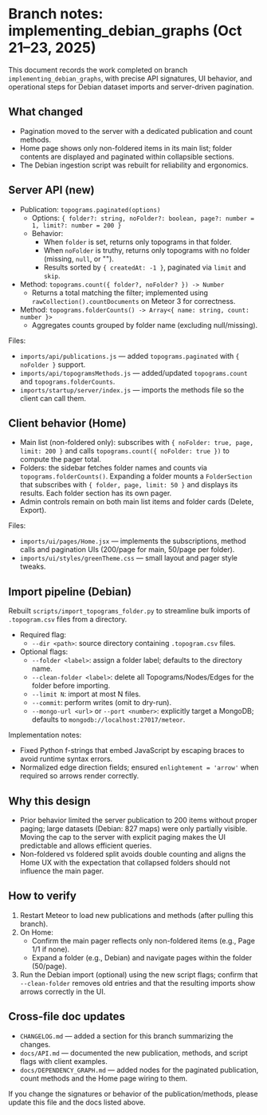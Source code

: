 # Branch notes: implementing_debian_graphs (Oct 21–23, 2025)

This document records the work completed on branch `implementing_debian_graphs`, with
precise API signatures, UI behavior, and operational steps for Debian dataset imports
and server-driven pagination.

## What changed

- Pagination moved to the server with a dedicated publication and count methods.
- Home page shows only non-foldered items in its main list; folder contents are
  displayed and paginated within collapsible sections.
- The Debian ingestion script was rebuilt for reliability and ergonomics.

## Server API (new)

- Publication: `topograms.paginated(options)`
  - Options: `{ folder?: string, noFolder?: boolean, page?: number = 1, limit?: number = 200 }`
  - Behavior:
    - When `folder` is set, returns only topograms in that folder.
    - When `noFolder` is truthy, returns only topograms with no folder (missing, `null`, or "").
    - Results sorted by `{ createdAt: -1 }`, paginated via `limit` and `skip`.
- Method: `topograms.count({ folder?, noFolder? }) -> Number`
  - Returns a total matching the filter; implemented using `rawCollection().countDocuments` on
    Meteor 3 for correctness.
- Method: `topograms.folderCounts() -> Array<{ name: string, count: number }>`
  - Aggregates counts grouped by folder name (excluding null/missing).

Files:
- `imports/api/publications.js` — added `topograms.paginated` with `{ noFolder }` support.
- `imports/api/topogramsMethods.js` — added/updated `topograms.count` and `topograms.folderCounts`.
- `imports/startup/server/index.js` — imports the methods file so the client can call them.

## Client behavior (Home)

- Main list (non-foldered only): subscribes with `{ noFolder: true, page, limit: 200 }` and
  calls `topograms.count({ noFolder: true })` to compute the pager total.
- Folders: the sidebar fetches folder names and counts via `topograms.folderCounts()`.
  Expanding a folder mounts a `FolderSection` that subscribes with `{ folder, page, limit: 50 }`
  and displays its results. Each folder section has its own pager.
- Admin controls remain on both main list items and folder cards (Delete, Export).

Files:
- `imports/ui/pages/Home.jsx` — implements the subscriptions, method calls and pagination
  UIs (200/page for main, 50/page per folder).
- `imports/ui/styles/greenTheme.css` — small layout and pager style tweaks.

## Import pipeline (Debian)

Rebuilt `scripts/import_topograms_folder.py` to streamline bulk imports of `.topogram.csv`
files from a directory.

- Required flag:
  - `--dir <path>`: source directory containing `.topogram.csv` files.
- Optional flags:
  - `--folder <label>`: assign a folder label; defaults to the directory name.
  - `--clean-folder <label>`: delete all Topograms/Nodes/Edges for the folder before importing.
  - `--limit N`: import at most N files.
  - `--commit`: perform writes (omit to dry-run).
  - `--mongo-url <url>` or `--port <number>`: explicitly target a MongoDB; defaults to
    `mongodb://localhost:27017/meteor`.

Implementation notes:
- Fixed Python f-strings that embed JavaScript by escaping braces to avoid runtime syntax errors.
- Normalized edge direction fields; ensured `enlightement = 'arrow'` when required so arrows render correctly.

## Why this design

- Prior behavior limited the server publication to 200 items without proper paging; large
datasets (Debian: 827 maps) were only partially visible. Moving the cap to the server
with explicit paging makes the UI predictable and allows efficient queries.
- Non-foldered vs foldered split avoids double counting and aligns the Home UX with the
expectation that collapsed folders should not influence the main pager.

## How to verify

1. Restart Meteor to load new publications and methods (after pulling this branch).
2. On Home:
   - Confirm the main pager reflects only non-foldered items (e.g., Page 1/1 if none).
   - Expand a folder (e.g., Debian) and navigate pages within the folder (50/page).
3. Run the Debian import (optional) using the new script flags; confirm that `--clean-folder`
   removes old entries and that the resulting imports show arrows correctly in the UI.

## Cross-file doc updates

- `CHANGELOG.md` — added a section for this branch summarizing the changes.
- `docs/API.md` — documented the new publication, methods, and script flags with client examples.
- `docs/DEPENDENCY_GRAPH.md` — added nodes for the paginated publication, count methods and
  the Home page wiring to them.

If you change the signatures or behavior of the publication/methods, please update this file
and the docs listed above.
